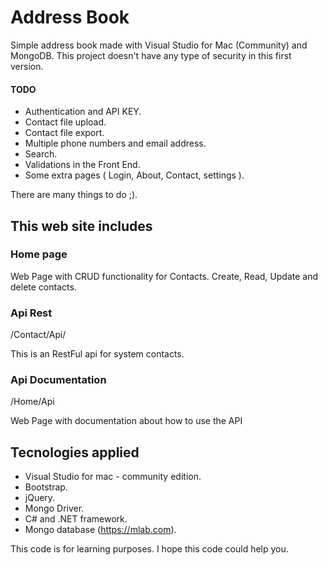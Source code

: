 # Address Book
Simple address book made with Visual Studio for Mac (Community) and MongoDB.
This project doesn't have any type of security in this first version.

#### TODO
- Authentication and API KEY.
- Contact file upload.
- Contact file export.
- Multiple phone numbers and email address.
- Search.
- Validations in the Front End.
- Some extra pages ( Login, About, Contact, settings ).

There are many things to do ;).

## This web site includes

### Home page

Web Page with CRUD functionality for Contacts. Create, Read, Update and delete contacts.

### Api Rest

/Contact/Api/

This is an RestFul api for system contacts.

### Api Documentation

/Home/Api

Web Page with documentation about how to use the API

## Tecnologies applied
- Visual Studio for mac - community edition.
- Bootstrap.
- jQuery.
- Mongo Driver.
- C# and .NET framework.
- Mongo database (https://mlab.com).

This code is for learning purposes. I hope this code could help you. 
